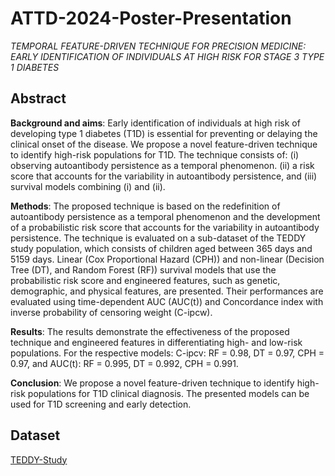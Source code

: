 # ATTD-2024-Poster-Presentation

*TEMPORAL FEATURE-DRIVEN TECHNIQUE FOR PRECISION MEDICINE: EARLY IDENTIFICATION OF INDIVIDUALS AT HIGH RISK FOR STAGE 3 TYPE 1 DIABETES*

## Abstract

**Background and aims**: Early identification of individuals at high risk of developing type 1 diabetes (T1D) is essential for preventing or delaying the clinical onset of the disease. We propose a novel feature-driven technique to identify high-risk populations for T1D. The technique consists of: (i) observing autoantibody persistence as a temporal phenomenon. (ii) a risk score that accounts for the variability in autoantibody persistence, and (iii) survival models combining (i) and (ii). 

**Methods**: The proposed technique is based on the redefinition of autoantibody persistence as a temporal phenomenon and the development of a probabilistic risk score that accounts for the variability in autoantibody persistence. The technique is evaluated on a sub-dataset of the TEDDY study population, which consists of children aged between 365 days and 5159 days. Linear (Cox Proportional Hazard (CPH)) and non-linear (Decision Tree (DT), and Random Forest (RF)) survival models that use the probabilistic risk score and engineered features, such as genetic, demographic, and physical features, are presented. Their performances are evaluated using time-dependent AUC (AUC(t)) and Concordance index with inverse probability of censoring weight (C-ipcw). 

**Results**: The results demonstrate the effectiveness of the proposed technique and engineered features in differentiating high- and low-risk populations. For the respective models: C-ipcv: RF = 0.98, DT = 0.97, CPH = 0.97, and AUC(t): RF = 0.995, DT = 0.992, CPH = 0.991.

**Conclusion**: We propose a novel feature-driven technique to identify high-risk populations for T1D clinical diagnosis. The presented models can be used for T1D screening and early detection.

## Dataset

[TEDDY-Study](https://repository.niddk.nih.gov/studies/teddy/?query=type%201%20diabetes)
